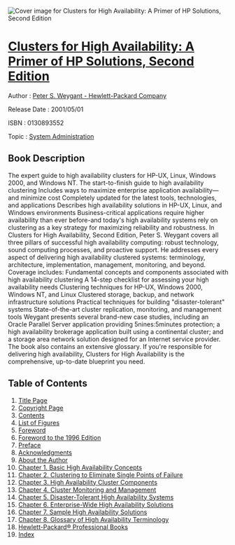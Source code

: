 ![Cover image for Clusters for High Availability: A Primer of HP Solutions, Second Edition](https://imgdetail.ebookreading.net/cover/cover/system_admin/EB0130893552.jpg)

[Clusters for High Availability: A Primer of HP Solutions, Second Edition](https://ebookreading.net/view/book/Clusters+for+High+Availability%3A+A+Primer+of+HP+Solutions%2C+Second+Edition-EB0130893552_1.html "Clusters for High Availability: A Primer of HP Solutions, Second Edition")
====================================================================================================================

Author : [Peter S. Weygant - Hewlett-Packard Company](https://ebookreading.net/search/author/Peter+S.+Weygant+-+Hewlett-Packard+Company)

Release Date : 2001/05/01

ISBN : 0130893552

Topic : [System Administration](https://ebookreading.net/search/category/system-administration)

Book Description
-----------------

The expert guide to high availability clusters for HP-UX, Linux, Windows 2000, and Windows NT.
The start-to-finish guide to high availability clustering
Includes ways to maximize enterprise application availability—and minimize cost
Completely updated for the latest tools, technologies, and applications
Describes high availability solutions in HP-UX, Linux, and Windows environments
Business-critical applications require higher availability than ever before-and today's high availability systems rely on clustering as a key strategy for maximizing reliability and robustness. In Clusters for High Availability, Second Edition, Peter S. Weygant covers all three pillars of successful high availability computing: robust technology, sound computing processes, and proactive support. He addresses every aspect of delivering high availability clustered systems: terminology, architecture, implementation, management, monitoring, and beyond. Coverage includes:
Fundamental concepts and components associated with high availability clustering
A 14-step checklist for assessing your high availability needs
Clustering techniques for HP-UX, Windows 2000, Windows NT, and Linux
Clustered storage, backup, and network infrastructure solutions
Practical techniques for building "disaster-tolerant" systems
State-of-the-art cluster replication, monitoring, and management tools
Weygant presents several brand-new case studies, including an Oracle Parallel Server application providing 5nines:5minutes protection; a high availability brokerage application built using a continental cluster; and a storage area network solution designed for an Internet service provider. The book also contains an extensive glossary.
If you're responsible for delivering high availability, Clusters for High Availability is the comprehensive, up-to-date blueprint you need.
              
Table of Contents
-----------------

1. [Title Page](https://ebookreading.net/view/book/Clusters+for+High+Availability%3A+A+Primer+of+HP+Solutions%2C+Second+Edition-EB0130893552_2.html)
1. [Copyright Page](https://ebookreading.net/view/book/Clusters+for+High+Availability%3A+A+Primer+of+HP+Solutions%2C+Second+Edition-EB0130893552_2.html#copy)
1. [Contents](https://ebookreading.net/view/book/Clusters+for+High+Availability%3A+A+Primer+of+HP+Solutions%2C+Second+Edition-EB0130893552_3.html#toc)
1. [List of Figures](https://ebookreading.net/view/book/Clusters+for+High+Availability%3A+A+Primer+of+HP+Solutions%2C+Second+Edition-EB0130893552_4.html)
1. [Foreword](https://ebookreading.net/view/book/Clusters+for+High+Availability%3A+A+Primer+of+HP+Solutions%2C+Second+Edition-EB0130893552_5.html)
1. [Foreword to the 1996 Edition](https://ebookreading.net/view/book/Clusters+for+High+Availability%3A+A+Primer+of+HP+Solutions%2C+Second+Edition-EB0130893552_6.html)
1. [Preface](https://ebookreading.net/view/book/Clusters+for+High+Availability%3A+A+Primer+of+HP+Solutions%2C+Second+Edition-EB0130893552_7.html)
1. [Acknowledgments](https://ebookreading.net/view/book/Clusters+for+High+Availability%3A+A+Primer+of+HP+Solutions%2C+Second+Edition-EB0130893552_8.html)
1. [About the Author](https://ebookreading.net/view/book/Clusters+for+High+Availability%3A+A+Primer+of+HP+Solutions%2C+Second+Edition-EB0130893552_9.html)
1. [Chapter 1. Basic High Availability Concepts](https://ebookreading.net/view/book/Clusters+for+High+Availability%3A+A+Primer+of+HP+Solutions%2C+Second+Edition-EB0130893552_10.html)
1. [Chapter 2. Clustering to Eliminate Single Points of Failure](https://ebookreading.net/view/book/Clusters+for+High+Availability%3A+A+Primer+of+HP+Solutions%2C+Second+Edition-EB0130893552_11.html)
1. [Chapter 3. High Availability Cluster Components](https://ebookreading.net/view/book/Clusters+for+High+Availability%3A+A+Primer+of+HP+Solutions%2C+Second+Edition-EB0130893552_12.html)
1. [Chapter 4. Cluster Monitoring and Management](https://ebookreading.net/view/book/Clusters+for+High+Availability%3A+A+Primer+of+HP+Solutions%2C+Second+Edition-EB0130893552_13.html)
1. [Chapter 5. Disaster-Tolerant High Availability Systems](https://ebookreading.net/view/book/Clusters+for+High+Availability%3A+A+Primer+of+HP+Solutions%2C+Second+Edition-EB0130893552_14.html)
1. [Chapter 6. Enterprise-Wide High Availability Solutions](https://ebookreading.net/view/book/Clusters+for+High+Availability%3A+A+Primer+of+HP+Solutions%2C+Second+Edition-EB0130893552_15.html)
1. [Chapter 7. Sample High Availability Solutions](https://ebookreading.net/view/book/Clusters+for+High+Availability%3A+A+Primer+of+HP+Solutions%2C+Second+Edition-EB0130893552_16.html)
1. [Chapter 8. Glossary of High Availability Terminology](https://ebookreading.net/view/book/Clusters+for+High+Availability%3A+A+Primer+of+HP+Solutions%2C+Second+Edition-EB0130893552_17.html)
1. [Hewlett-Packard® Professional Books](https://ebookreading.net/view/book/Clusters+for+High+Availability%3A+A+Primer+of+HP+Solutions%2C+Second+Edition-EB0130893552_18.html)
1. [Index](https://ebookreading.net/view/book/Clusters+for+High+Availability%3A+A+Primer+of+HP+Solutions%2C+Second+Edition-EB0130893552_19.html)
